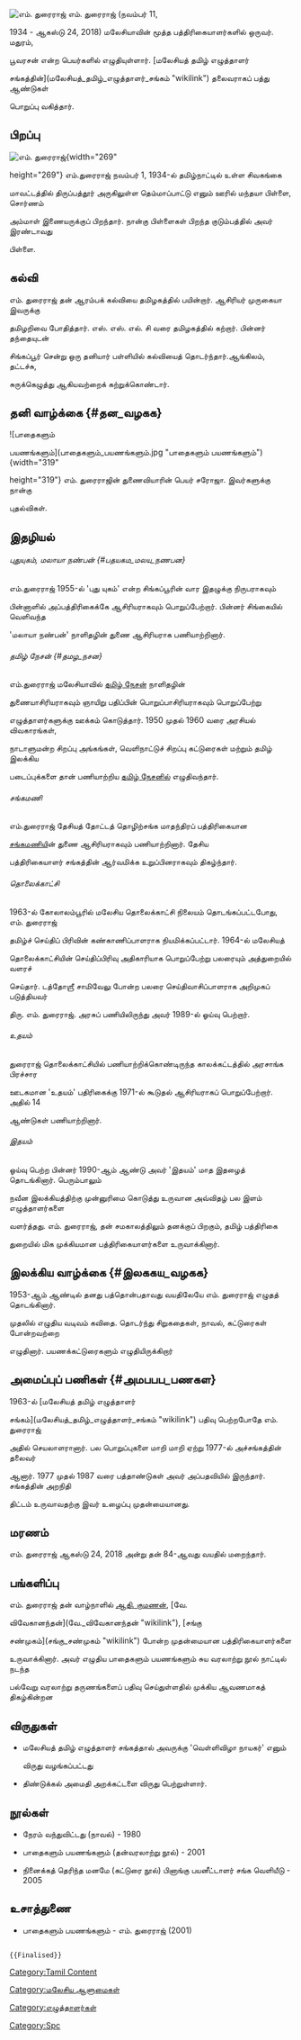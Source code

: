 ![எம். துரைராஜ்](எம்.துரைராஜ்.jpg "எம். துரைராஜ்") எம். துரைராஜ் (நவம்பர் 11,
1934 - ஆகஸ்டு 24, 2018) மலேசியாவின் மூத்த பத்திரிகையாளர்களில் ஒருவர். மதுரம்,
பூவரசன் என்ற பெயர்களில் எழுதியுள்ளார். [மலேசியத் தமிழ் எழுத்தாளர்
சங்கத்தின்](மலேசியத்_தமிழ்_எழுத்தாளர்_சங்கம் "wikilink") தலைவராகப் பத்து ஆண்டுகள்
பொறுப்பு வகித்தார்.

## பிறப்பு

![எம். துரைராஜ்](எம்._துரைராஜ்_01.jpg "எம். துரைராஜ்"){width="269"
height="269"} எம்.துரைராஜ் நவம்பர் 1, 1934-ல் தமிழ்நாட்டில் உள்ள சிவகங்கை
மாவட்டத்தில் திருப்பத்தூர் அருகிலுள்ள தெம்மாப்பாட்டு எனும் ஊரில் மந்தயா பிள்ளை, சொர்ணம்
அம்மாள் இணையருக்குப் பிறந்தார். நான்கு பிள்ளைகள் பிறந்த குடும்பத்தில் அவர் இரண்டாவது
பிள்ளை.

## கல்வி

எம். துரைராஜ் தன் ஆரம்பக் கல்வியை தமிழகத்தில் பயின்றார். ஆசிரியர் முருகையா இவருக்கு
தமிழறிவை போதித்தார். எஸ். எஸ். எல். சி வரை தமிழகத்தில் கற்றார். பின்னர் தந்தையுடன்
சிங்கப்பூர் சென்று ஒரு தனியார் பள்ளியில் கல்வியைத் தொடர்ந்தார்.ஆங்கிலம், தட்டச்சு,
சுருக்கெழுத்து ஆகியவற்றைக் கற்றுக்கொண்டார்.

## தனி வாழ்க்கை {#தன_வழகக}

![பாதைகளும்
பயணங்களும்](பாதைகளும்_பயணங்களும்.jpg "பாதைகளும் பயணங்களும்"){width="319"
height="319"} எம். துரைராஜின் துணைவியாரின் பெயர் சரோஜா. இவர்களுக்கு நான்கு
புதல்விகள்.

## இதழியல்

###### புதுயுகம், மலாயா நண்பன் {#பதயகம_மலய_நணபன}

எம்.துரைராஜ் 1955-ல் \'புது யுகம்\' என்ற சிங்கப்பூரின் வார இதழுக்கு நிருபராகவும்
பின்னாளில் அப்பத்திரிகைக்கே ஆசிரியராகவும் பொறுப்பேற்றார். பின்னர் சிங்கையில் வெளிவந்த
\'மலாயா நண்பன்\' நாளிதழின் துணை ஆசிரியராக பணியாற்றினார்.

###### தமிழ் நேசன் {#தமழ_நசன}

எம்.துரைராஜ் மலேசியாவில் [தமிழ் நேசன்](தமிழ்_நேசன் "wikilink") நாளிதழின்
துணையாசிரியராகவும் ஞாயிறு பதிப்பின் பொறுப்பாசிரியராகவும் பொறுப்பேற்று
எழுத்தாளர்களுக்கு ஊக்கம் கொடுத்தார். 1950 முதல் 1960 வரை அரசியல் விவகாரங்கள்,
நாடாளுமன்ற சிறப்பு அங்கங்கள், வெளிநாட்டுச் சிறப்பு கட்டுரைகள் மற்றும் தமிழ் இலக்கிய
படைப்புக்களை தான் பணியாற்றிய [தமிழ் நேசனில்](தமிழ்_நேசன் "wikilink") எழுதிவந்தார்.

###### சங்கமணி

எம்.துரைராஜ் தேசியத் தோட்டத் தொழிற்சங்க மாதந்திரப் பத்திரிகையான
[சங்கமணிய](சங்கமணி "wikilink")ின் துணை ஆசிரியராகவும் பணியாற்றினார். தேசிய
பத்திரிகையாளர் சங்கத்தின் ஆர்வமிக்க உறுப்பினராகவும் திகழ்ந்தார்.

###### தொலைக்காட்சி

1963-ல் கோலாலம்பூரில் மலேசிய தொலைக்காட்சி நிலையம் தொடங்கப்பட்டபோது, எம். துரைராஜ்
தமிழ்ச் செய்திப் பிரிவின் கண்காணிப்பாளராக நியமிக்கப்பட்டார். 1964-ல் மலேசியத்
தொலைக்காட்சியின் செய்திப்பிரிவு அதிகாரியாக பொறுப்பேற்று பலரையும் அத்துறையில் வளரச்
செய்தார். டத்தோஶ்ரீ சாமிவேலு போன்ற பலரை செய்திவாசிப்பாளராக அறிமுகப் படுத்தியவர்
திரு. எம். துரைராஜ். அரசுப் பணியிலிருந்து அவர் 1989-ல் ஓய்வு பெற்றார்.

###### உதயம்

துரைராஜ் தொலைக்காட்சியில் பணியாற்றிக்கொண்டிருந்த காலக்கட்டத்தில் அரசாங்க பிரச்சார
ஊடகமான \'உதயம்' பதிரிகைக்கு 1971-ல் கூடுதல் ஆசிரியராகப் பொறுப்பேற்றார். அதில் 14
ஆண்டுகள் பணியாற்றினார்.

###### இதயம்

ஓய்வு பெற்ற பின்னர் 1990-ஆம் ஆண்டு அவர் \'இதயம்' மாத இதழைத் தொடங்கினார். பெரும்பாலும்
நவீன இலக்கியத்திற்கு முன்னுரிமை கொடுத்து உருவான அவ்விதழ் பல இளம் எழுத்தாளர்களை
வளர்த்தது. எம். துரைராஜ், தன் சமகாலத்திலும் தனக்குப் பிறகும், தமிழ் பத்திரிகை
துறையில் மிக முக்கியமான பத்திரிகையாளர்களை உருவாக்கினார்.

## இலக்கிய வாழ்க்கை {#இலககய_வழகக}

1953-ஆம் ஆண்டில் தனது பத்தொன்பதாவது வயதிலேயே எம். துரைராஜ் எழுதத் தொடங்கினார்.
முதலில் எழுதிய வடிவம் கவிதை. தொடர்ந்து சிறுகதைகள், நாவல், கட்டுரைகள் போன்றவற்றை
எழுதினார். பயணக்கட்டுரைகளும் எழுதியிருக்கிறார்

## அமைப்புப் பணிகள் {#அமபபப_பணகள}

1963-ல் [மலேசியத் தமிழ் எழுத்தாளர்
சங்கம்](மலேசியத்_தமிழ்_எழுத்தாளர்_சங்கம் "wikilink") பதிவு பெற்றபோதே எம். துரைராஜ்
அதில் செயலாளரானார். பல பொறுப்புகளை மாறி மாறி ஏற்று 1977-ல் அச்சங்கத்தின் தலைவர்
ஆனார். 1977 முதல் 1987 வரை பத்தாண்டுகள் அவர் அப்பதவியில் இருந்தார். சங்கத்தின் அறநிதி
திட்டம் உருவாவதற்கு இவர் உழைப்பு முதன்மையானது.

## மரணம்

எம். துரைராஜ் ஆகஸ்டு 24, 2018 அன்று தன் 84-ஆவது வயதில் மறைந்தார்.

## பங்களிப்பு

எம். துரைராஜ் தன் வாழ்நாளில் [ஆதி. குமணன்](ஆதி._குமணன் "wikilink"), [வே.
விவேகானந்தன்](வே._விவேகானந்தன் "wikilink"), [சங்கு
சண்முகம்](சங்கு_சண்முகம் "wikilink") போன்ற முதன்மையான பத்திரிகையாளர்களை
உருவாக்கினார். அவர் எழுதிய பாதைகளும் பயணங்களும் சுய வரலாற்று நூல் நாட்டில் நடந்த
பல்வேறு வரலாற்று தருணங்களைப் பதிவு செய்துள்ளதில் முக்கிய ஆவணமாகத் திகழ்கின்றன

## விருதுகள்

-   மலேசியத் தமிழ் எழுத்தாளர் சங்கத்தால் அவருக்கு \'வெள்ளிவிழா நாயகர்\' எனும்
    விருது வழங்கப்பட்டது
-   திண்டுக்கல் அமைதி அறக்கட்டளை விருது பெற்றுள்ளார்.

## நூல்கள்

-   நேரம் வந்துவிட்டது (நாவல்) - 1980
-   பாதைகளும் பயணங்களும் (தன்வரலாற்று நூல்) - 2001
-   நினைக்கத் தெரிந்த மனமே (கட்டுரை நூல்) பினாங்கு பயனீட்டாளர் சங்க வெளியீடு - 2005

## உசாத்துணை

-   பாதைகளும் பயணங்களும் - எம். துரைராஜ் (2001)

```{=mediawiki}
{{Finalised}}
```
[Category:Tamil Content](Category:Tamil_Content "wikilink")
[Category:மலேசிய ஆளுமைகள்](Category:மலேசிய_ஆளுமைகள் "wikilink")
[Category:எழுத்தாளர்கள்](Category:எழுத்தாளர்கள் "wikilink")
[Category:Spc](Category:Spc "wikilink")
